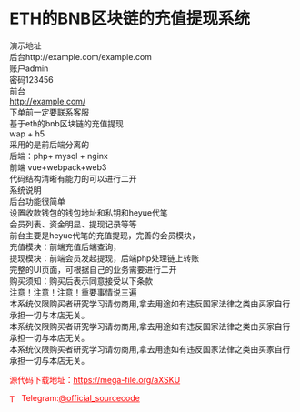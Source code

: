 # ETH的BNB区块链的充值提现系统

演示地址<br>后台http://example.com/example.com<br>账户admin<br>密码123456<br>前台<br>http://example.com/<br>下单前一定要联系客服<br>基于eth的bnb区块链的充值提现<br>wap + h5<br>采用的是前后端分离的<br>后端：php+ mysql + nginx<br>前端 vue+webpack+web3<br>代码结构清晰有能力的可以进行二开<br>系统说明<br>后台功能很简单<br>设置收款钱包的钱包地址和私钥和heyue代笔<br>会员列表、资金明显、提现记录等等<br>前台主要是heyue代笔的充值提现，完善的会员模块，<br>充值模块：前端充值后端查询，<br>提现模块：前端会员发起提现，后端php处理链上转账<br>完整的UI页面，可根据自己的业务需要进行二开<br>购买须知：购买后表示同意接受以下条款<br>注意！注意！注意！重要事情说三遍<br>本系统仅限购买者研究学习请勿商用,拿去用途如有违反国家法律之类由买家自行承担一切与本店无关。<br>本系统仅限购买者研究学习请勿商用,拿去用途如有违反国家法律之类由买家自行承担一切与本店无关。<br>本系统仅限购买者研究学习请勿商用,拿去用途如有违反国家法律之类由买家自行承担一切与本店无关。<br>


<p style="color: red;">源代码下载地址：<a href="https://mega-file.org/aXSKU" style="color: red;">https://mega-file.org/aXSKU</a></p><p style="color: red;"><img src="https://cdn-icons-png.flaticon.com/512/2111/2111646.png" alt="Telegram Icon" style="width: 16px; vertical-align: middle; margin-right: 5px;">Telegram:<a href="https://t.me/official_sourcecode" style="color: red;">@official_sourcecode</a></p>